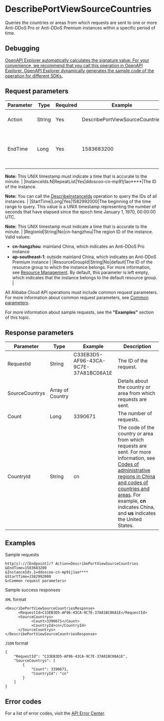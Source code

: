 # DescribePortViewSourceCountries

Queries the countries or areas from which requests are sent to one or more Anti-DDoS Pro or Anti-DDoS Premium instances within a specific period of time.

## Debugging

[OpenAPI Explorer automatically calculates the signature value. For your convenience, we recommend that you call this operation in OpenAPI Explorer. OpenAPI Explorer dynamically generates the sample code of the operation for different SDKs.](https://api.aliyun.com/#product=ddoscoo&api=DescribePortViewSourceCountries&type=RPC&version=2020-01-01)

## Request parameters

|Parameter|Type|Required|Example|Description|
|---------|----|--------|-------|-----------|
|Action|String|Yes|DescribePortViewSourceCountries|The operation that you want to perform. Set the value to **DescribePortViewSourceCountries**. |
|EndTime|Long|Yes|1583683200|The end of the time range to query. This value is a UNIX timestamp representing the number of seconds that have elapsed since the epoch time January 1, 1970, 00:00:00 UTC.

 **Note:** This UNIX timestamp must indicate a time that is accurate to the minute. |
|InstanceIds.N|RepeatList|Yes|ddoscoo-cn-mp91j1ao\*\*\*\*|The ID of the instance.

 **Note:** You can call the [DescribeInstanceIds](~~157459~~) operation to query the IDs of all instances. |
|StartTime|Long|Yes|1582992000|The beginning of the time range to query. This value is a UNIX timestamp representing the number of seconds that have elapsed since the epoch time January 1, 1970, 00:00:00 UTC.

 **Note:** This UNIX timestamp must indicate a time that is accurate to the minute. |
|RegionId|String|No|cn-hangzhou|The region ID of the instance. Valid values:

 -   **cn-hangzhou**: mainland China, which indicates an Anti-DDoS Pro instance
-   **ap-southeast-1**: outside mainland China, which indicates an Anti-DDoS Premium instance |
|ResourceGroupId|String|No|default|The ID of the resource group to which the instance belongs. For more information, see [Resource Management](~~94475~~). By default, this parameter is left empty, which indicates that the instance belongs to the default resource group. |

All Alibaba Cloud API operations must include common request parameters. For more information about common request parameters, see [Common parameters](~~157269~~).

For more information about sample requests, see the **"Examples"** section of this topic.

## Response parameters

|Parameter|Type|Example|Description|
|---------|----|-------|-----------|
|RequestId|String|C33EB3D5-AF96-43CA-9C7E-37A81BC06A1E|The ID of the request. |
|SourceCountrys|Array of Country| |Details about the country or area from which requests are sent. |
|Count|Long|3390671|The number of requests. |
|CountryId|String|cn|The code of the country or area from which requests are sent. For more information, see [Codes of administrative regions in China and codes of countries and areas](~~167926~~). For example, **cn** indicates China, and **us** indicates the United States. |

## Examples

Sample requests

```
http(s)://[Endpoint]/? Action=DescribePortViewSourceCountries
&EndTime=1583683200
&InstanceIds.1=ddoscoo-cn-mp91j1ao****
&StartTime=1582992000
&<Common request parameters>
```

Sample success responses

`XML` format

```
<DescribePortViewSourceCountriesResponse>
	  <RequestId>C33EB3D5-AF96-43CA-9C7E-37A81BC06A1E</RequestId>
	  <SourceCountrys>
		    <Count>3390671</Count>
		    <CountryId>cn</CountryId>
	  </SourceCountrys>
</DescribePortViewSourceCountriesResponse>
```

`JSON` format

```
{
    "RequestId": "C33EB3D5-AF96-43CA-9C7E-37A81BC06A1E",
    "SourceCountrys": [
        {
            "Count": 3390671,
            "CountryId": "cn"
        }
    ]
}
```

## Error codes

For a list of error codes, visit the [API Error Center](https://error-center.alibabacloud.com/status/product/ddoscoo).

